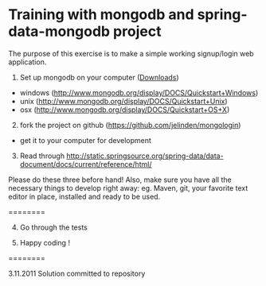 Training with mongodb and spring-data-mongodb project
========

The purpose of this exercise is to make a simple working signup/login web application.

1. Set up mongodb on your computer (<a href="http://www.mongodb.org/downloads">Downloads</a>)
 - windows (http://www.mongodb.org/display/DOCS/Quickstart+Windows)
 - unix (http://www.mongodb.org/display/DOCS/Quickstart+Unix)
 - osx (http://www.mongodb.org/display/DOCS/Quickstart+OS+X)

2. fork the project on github (https://github.com/jelinden/mongologin)
 - get it to your computer for development

3. Read through http://static.springsource.org/spring-data/data-document/docs/current/reference/html/

Please do these three before hand! Also, make sure you have all the necessary things to develop right away:
eg. Maven, git, your favorite text editor in place, installed and ready to be used.


========

4. Go through the tests

5. Happy coding !

========

3.11.2011 Solution committed to repository

<!-- gerrit test -->
